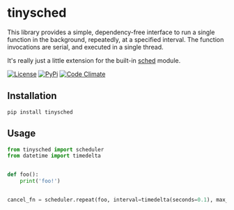 # tinysched

This library provides a simple, dependency-free interface to run a single function in the background, repeatedly, at a specified interval.  The function invocations are serial, and executed in a single thread.

It's really just a little extension for the built-in [sched](https://docs.python.org/3/library/sched.html#sched.scheduler) module.

[![License](https://img.shields.io/github/license/dbjohnson/tinysched.svg)]()
[![PyPi](https://img.shields.io/pypi/v/tinysched.svg)](https://pypi.python.org/pypi/tinysched)
[![Code Climate](https://codeclimate.com/github/dbjohnson/tinysched/badges/gpa.svg)](https://codeclimate.com/github/dbjohnson/tinysched)

## Installation
```pip install tinysched```

## Usage

```python
from tinysched import scheduler
from datetime import timedelta


def foo():
    print('foo!')


cancel_fn = scheduler.repeat(foo, interval=timedelta(seconds=0.1), max_repeats=10) 

```

